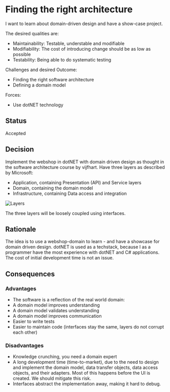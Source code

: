 # Finding the right architecture 

I want to learn about domain-driven design and have a show-case project.

The desired qualities are:
- Maintainability: Testable, understable and modifiable
- Modifiability: The cost of introducing change should be as low as possible
- Testability: Being able to do systematic testing

Challenges and desired Outcome:
- Finding the right software architecture
- Defining a domain model

Forces:
- Use dotNET technology

## Status
Accepted

## Decision 

Implement the webshop in dotNET with domain driven design as thought in the software architecture course by vijfhart.
Have three layers as described by Microsoft:
- Application, containing Presentation (API) and Service layers
- Domain, containing the domain model
- Infrastructure, containing Data access and integration

![Layers](/images/0001-layers.png "Layers")

The three layers will be loosely coupled using interfaces.

## Rationale 

The idea is to use a webshop-domain to learn - and have a showcase for domain driven design.
dotNET is used as a techstack, because I as a programmer have the most experience with dotNET and C# applications.
The cost of initial development time is not an issue.


## Consequences

### Advantages

- The software is a reflection of the real world domain:
- A domain model improves understanding
- A domain model validates understanding
- A domain model improves communication
- Easier to write tests
- Easier to maintain code (interfaces stay the same, layers do not corrupt each other)


### Disadvantages

- Knowledge crunching, you need a domain expert
- A long development time (time-to-market), due to the need to design and implement the domain model, data transfer objects, data access objects, and their adapters. Most of this happens before the UI is created. We should mitigate this risk.
- Interfaces abstract the implementation away, making it hard to debug.